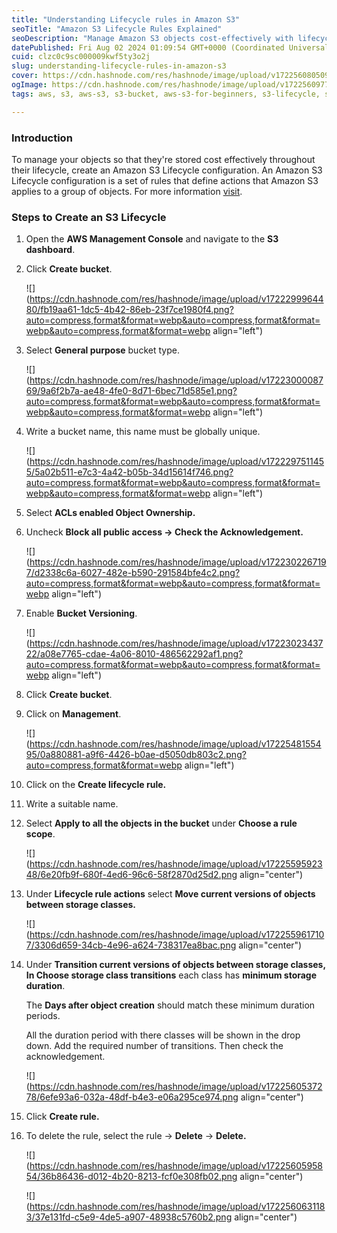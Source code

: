 ```yaml
---
title: "Understanding Lifecycle rules in Amazon S3"
seoTitle: "Amazon S3 Lifecycle Rules Explained"
seoDescription: "Manage Amazon S3 objects cost-effectively with lifecycle rules using this detailed step-by-step guide"
datePublished: Fri Aug 02 2024 01:09:54 GMT+0000 (Coordinated Universal Time)
cuid: clzc0c9sc000009kwf5ty3o2j
slug: understanding-lifecycle-rules-in-amazon-s3
cover: https://cdn.hashnode.com/res/hashnode/image/upload/v1722560805096/e5ecd5fd-8585-4d10-a70b-66437c4d61e3.png
ogImage: https://cdn.hashnode.com/res/hashnode/image/upload/v1722560977428/ebae6833-f36e-4c8c-8f2b-3400fe46642b.png
tags: aws, s3, aws-s3, s3-bucket, aws-s3-for-beginners, s3-lifecycle, s3lifecycle

---
```


### Introduction

To manage your objects so that they're stored cost effectively throughout their lifecycle, create an Amazon S3 Lifecycle configuration. An Amazon S3 Lifecycle configuration is a set of rules that define actions that Amazon S3 applies to a group of objects. For more information [visit](https://docs.aws.amazon.com/AmazonS3/latest/userguide/object-lifecycle-mgmt.html).

### Steps to Create an S3 Lifecycle

1. Open the **AWS Management Console** and navigate to the **S3 dashboard**.
    
2. Click **Create bucket**.
    
    ![](https://cdn.hashnode.com/res/hashnode/image/upload/v1722299964480/fb19aa61-1dc5-4b42-86eb-23f7ce1980f4.png?auto=compress,format&format=webp&auto=compress,format&format=webp&auto=compress,format&format=webp align="left")
    
3. Select **General purpose** bucket type.
    
    ![](https://cdn.hashnode.com/res/hashnode/image/upload/v1722300008769/9a6f2b7a-ae48-4fe0-8d71-6bec71d585e1.png?auto=compress,format&format=webp&auto=compress,format&format=webp&auto=compress,format&format=webp align="left")
    
4. Write a bucket name, this name must be globally unique.
    
    ![](https://cdn.hashnode.com/res/hashnode/image/upload/v1722297511455/5a02b511-e7c3-4a42-b05b-34d15614f746.png?auto=compress,format&format=webp&auto=compress,format&format=webp&auto=compress,format&format=webp align="left")
    
5. Select **ACLs enabled Object Ownership.**
    
6. Uncheck **Block all public access -&gt; Check the Acknowledgement.**
    
    ![](https://cdn.hashnode.com/res/hashnode/image/upload/v1722302267197/d2338c6a-6027-482e-b590-291584bfe4c2.png?auto=compress,format&format=webp&auto=compress,format&format=webp align="left")
    
7. Enable **Bucket Versioning**.
    
    ![](https://cdn.hashnode.com/res/hashnode/image/upload/v1722302343722/a08e7765-cdae-4a06-8010-486562292af1.png?auto=compress,format&format=webp&auto=compress,format&format=webp align="left")
    
8. Click **Create bucket**.
    
9. Click on **Management**.
    
    ![](https://cdn.hashnode.com/res/hashnode/image/upload/v1722548155495/0a880881-a9f6-4426-b0ae-d5050db803c2.png?auto=compress,format&format=webp align="left")
    
10. Click on the **Create lifecycle rule.**
    
11. Write a suitable name.
    
12. Select **Apply to all the objects in the bucket** under **Choose a rule scope**.
    
    ![](https://cdn.hashnode.com/res/hashnode/image/upload/v1722559592348/6e20fb9f-680f-4ed6-96c6-58f2870d25d2.png align="center")
    
13. Under **Lifecycle rule actions** select **Move current versions of objects between storage classes.**
    
    ![](https://cdn.hashnode.com/res/hashnode/image/upload/v1722559617107/3306d659-34cb-4e96-a624-738317ea8bac.png align="center")
    
14. Under **Transition current versions of objects between storage classes, In Choose storage class transitions** each class has **minimum storage duration**.
    
    The **Days after object creation** should match these minimum duration periods.
    
    All the duration period with there classes will be shown in the drop down. Add the required number of transitions. Then check the acknowledgement.
    
    ![](https://cdn.hashnode.com/res/hashnode/image/upload/v1722560537278/6efe93a6-032a-48df-b4e3-e06a295ce974.png align="center")
    
15. Click **Create rule.**
    
16. To delete the rule, select the rule -&gt; **Delete** -&gt; **Delete.**
    
    ![](https://cdn.hashnode.com/res/hashnode/image/upload/v1722560595854/36b86436-d012-4b20-8213-fcf0e308fb02.png align="center")
    
    ![](https://cdn.hashnode.com/res/hashnode/image/upload/v1722560631183/37e131fd-c5e9-4de5-a907-48938c5760b2.png align="center")